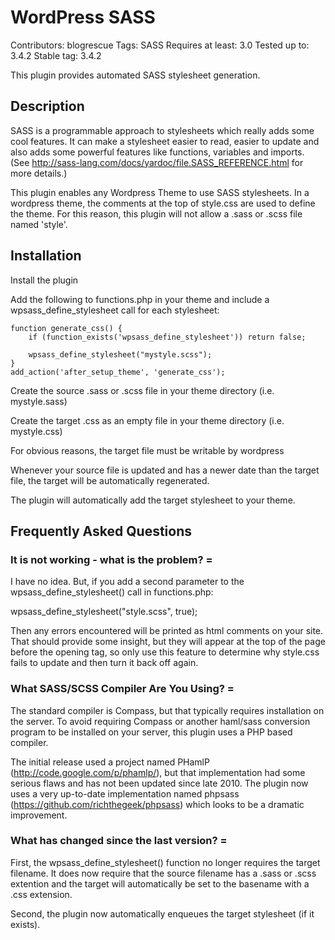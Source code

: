 # WordPress SASS

Contributors: blogrescue
Tags: SASS
Requires at least: 3.0
Tested up to: 3.4.2
Stable tag: 3.4.2

This plugin provides automated SASS stylesheet generation.

##  Description

SASS is a programmable approach to stylesheets which really adds some cool features. It can make a stylesheet easier to read, easier to update and also adds some powerful features like functions, variables and imports. (See http://sass-lang.com/docs/yardoc/file.SASS_REFERENCE.html for more details.)

This plugin enables any Wordpress Theme to use SASS stylesheets.  In a wordpress theme, the comments at the top of style.css are used to define the theme.  For this reason, this plugin will not allow a .sass or .scss file named 'style'.

## Installation

Install the plugin

 Add the following to functions.php in your theme and include a wpsass_define_stylesheet call for each stylesheet:

    function generate_css() {  
        if (function_exists('wpsass_define_stylesheet')) return false;
        
        wpsass_define_stylesheet("mystyle.scss");
    }  
    add_action('after_setup_theme', 'generate_css');

Create the source .sass or .scss file in your theme directory (i.e. mystyle.sass)

Create the target .css as an empty file in your theme directory (i.e. mystyle.css)

For obvious reasons, the target file must be writable by wordpress

Whenever your source file is updated and has a newer date than the target file, the target will be automatically regenerated.  

The plugin will automatically add the target stylesheet to your theme.

## Frequently Asked Questions

### It is not working - what is the problem? =

I have no idea.  But, if you add a second parameter to the wpsass_define_stylesheet() call in functions.php:

  wpsass_define_stylesheet("style.scss", true);

Then any errors encountered will be printed as html comments on your site.  That should provide some insight, but they will appear at the top of the page before the opening <html> tag, so only use this feature to determine why style.css fails to update and then turn it back off again.

### What SASS/SCSS Compiler Are You Using? =

The standard compiler is Compass, but that typically requires installation on the server.  To avoid requiring Compass or another haml/sass conversion program to be installed on your server, this plugin uses a PHP based compiler.

The initial release used a project named PHamlP (http://code.google.com/p/phamlp/), but that implementation had some serious flaws and has not been updated since late 2010.  The plugin now uses a very up-to-date implementation named phpsass (https://github.com/richthegeek/phpsass) which looks to be a dramatic improvement.

### What has changed since the last version? =

First, the wpsass_define_stylesheet() function no longer requires the target filename.  It does now require that the source filename has a .sass or .scss extention and the target will automatically be set to the basename with a .css extension.

Second, the plugin now automatically enqueues the target stylesheet (if it exists).

